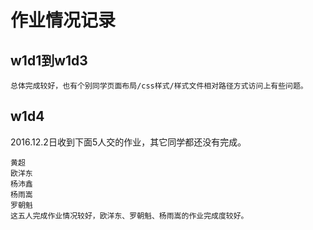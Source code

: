 # 作业情况记录

## w1d1到w1d3

```
总体完成较好，也有个别同学页面布局/css样式/样式文件相对路径方式访问上有些问题。
```

## w1d4

2016.12.2日收到下面5人交的作业，其它同学都还没有完成。

```
黄超  
欧洋东
杨沛鑫
杨雨嵩
罗朝魁
这五人完成作业情况较好，欧洋东、罗朝魁、杨雨嵩的作业完成度较好。
```

